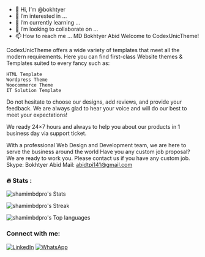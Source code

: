 - 👋 Hi, I’m @bokhtyer
- 👀 I’m interested in ...
- 🌱 I’m currently learning ...
- 💞️ I’m looking to collaborate on ...
- 📫 How to reach me ...
MD Bokhtyer Abid
Welcome to CodexUnicTheme!

CodexUnicTheme offers a wide variety of templates that meet all the modern requirements. Here you can find first-class Website themes & Templates suited to every fancy such as:

    HTML Template
    Wordpress Theme
    Woocommerce Theme
    IT Solution Template

Do not hesitate to choose our designs, add reviews, and provide your feedback. We are always glad to hear your voice and will do our best to meet your expectations!

We ready 24×7 hours and always to help you about our products in 1 business day via support ticket.

With a professional Web Design and Development team, we are here to serve the business around the world
Have you any custom job proposal? We are ready to work you. Please contact us if you have any custom job.
Skype: Bokhtyer Abid
Mail: abidtpi141@gmail.com

### :fire: Stats :

![shamimbdpro's Stats](https://github-readme-stats.vercel.app/api?username=bokhtyer&theme=onedark&show_icons=true&hide_border=true&count_private=true)

![shamimbdpro's Streak](https://github-readme-streak-stats.herokuapp.com/?user=bokhtyer&theme=onedark&hide_border=true)

![shamimbdpro's Top languages](https://github-readme-stats.vercel.app/api/top-langs/?username=bokhtyer&theme=onedark&show_icons=true&hide_border=true&layout=compact)

### Connect with me:
[![LinkedIn](https://img.shields.io/badge/linkedin-%230077B5.svg?logo=linkedin&logoColor=white&style=for-the-badge)](https://www.linkedin.com/in/codepopular/) [![WhatsApp](https://img.shields.io/badge/WhatsApp-25D366?logo=whatsapp&logoColor=white&style=for-the-badge)](https://wa.me/+8801780502935)

<!---
bokhtyer/bokhtyer is a ✨ special ✨ repository because its `README.md` (this file) appears on your GitHub profile.
You can click the Preview link to take a look at your changes.
--->
